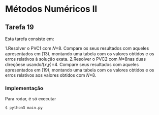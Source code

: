 # Métodos Numéricos II

## Tarefa 19

Esta tarefa consiste em:

1.Resolver o PVC1 com 𝑁=8. Compare os seus resultados com aqueles apresentados em (13), montando uma tabela com os valores obtidos e os erros relativos à solução exata.
2.Resolver o PVC2 com 𝑁=8nas duas direçõese usando𝑓(𝑥,𝑦)=4. Compare seus resultados com aqueles apresentados em (19), montando uma tabela com os valores obtidos e os erros relativos aos valores obtidos com 𝑁=8.

### Implementação

Para rodar, é só executar

```
$ python3 main.py
```
